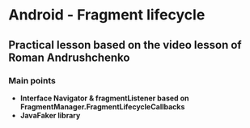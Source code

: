 # Android - Fragment lifecycle 

## Practical lesson based on the video lesson of Roman Andrushchenko 

### Main points
- __Interface Navigator & fragmentListener based on FragmentManager.FragmentLifecycleCallbacks__ 
- __JavaFaker library__

